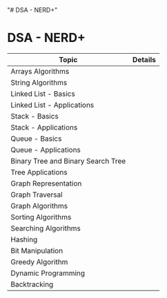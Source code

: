 "# DSA  - NERD+" 

# DSA - NERD+

| **Topic**                     | **Details**                     |
|-------------------------------|---------------------------------|
| Arrays Algorithms             |                                 |
| String Algorithms             |                                 |
| Linked List - Basics          |                                 |
| Linked List - Applications    |                                 |
| Stack - Basics                |                                 |
| Stack - Applications          |                                 |
| Queue - Basics                |                                 |
| Queue - Applications          |                                 |
| Binary Tree and Binary Search Tree |                           |
| Tree Applications             |                                 |
| Graph Representation          |                                 |
| Graph Traversal               |                                 |
| Graph Algorithms              |                                 |
| Sorting Algorithms            |                                 |
| Searching Algorithms          |                                 |
| Hashing                       |                                 |
| Bit Manipulation              |                                 |
| Greedy Algorithm              |                                 |
| Dynamic Programming           |                                 |
| Backtracking                  |                                 |
